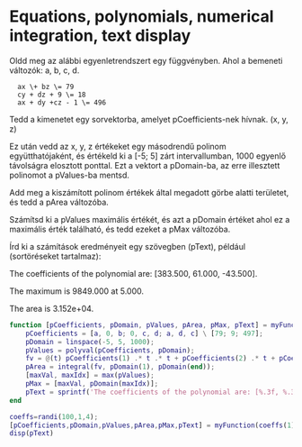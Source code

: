 # Equations, polynomials, numerical integration, text display

Oldd meg az alábbi egyenletrendszert egy függvényben. Ahol a bemeneti változók: a, b, c, d.
```
  ax \+ bz \= 79
  cy + dz + 9 \= 18
  ax + dy +cz - 1 \= 496
```
Tedd a kimenetet egy sorvektorba, amelyet pCoefficients-nek hívnak. (x, y, z)

Ez után vedd az x, y, z értékeket egy másodrendű polinom együtthatójaként, és értékeld ki a \[-5; 5\] zárt intervallumban, 1000 egyenlő távolságra elosztott ponttal. Ezt a vektort a pDomain-ba, az erre illesztett polinomot a pValues-ba mentsd.

Add meg a kiszámított polinom értékek által megadott görbe alatti területet, és tedd a pArea változóba.

Számítsd ki a pValues maximális értékét, és azt a pDomain értéket ahol ez a maximális érték található, és tedd ezeket a pMax változóba.

Írd ki a számítások eredményeit egy szövegben (pText), például (sortöréseket tartalmaz):

The coefficients of the polynomial are: \[383.500, 61.000, -43.500\].

The maximum is 9849.000 at 5.000.

The area is 3.152e+04.

```matlab
function [pCoefficients, pDomain, pValues, pArea, pMax, pText] = myFunction(a, b, c, d)
    pCoefficients = [a, 0, b; 0, c, d; a, d, c] \ [79; 9; 497];
    pDomain = linspace(-5, 5, 1000);
    pValues = polyval(pCoefficients, pDomain);
    fv = @(t) pCoefficients(1) .* t .* t + pCoefficients(2) .* t + pCoefficients(3);
    pArea = integral(fv, pDomain(1), pDomain(end));
    [maxVal, maxIdx] = max(pValues);
    pMax = [maxVal, pDomain(maxIdx)];
    pText = sprintf('The coefficients of the polynomial are: [%.3f, %.3f, %.3f].\nThe maximum is %.3f at %.3f.\nThe area is %.3e.', pCoefficients(1), pCoefficients(2), pCoefficients(3), pMax(1), pMax(2), pArea);
end
```

```matlab
coeffs=randi(100,1,4);
[pCoefficients,pDomain,pValues,pArea,pMax,pText] = myFunction(coeffs(1),coeffs(2),coeffs(3),coeffs(4));
disp(pText)
```
